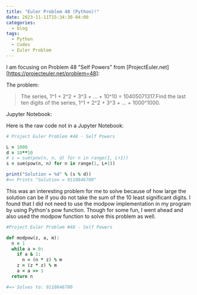 ```yaml
---
title: "Euler Problem 48 (Python)!"
date: 2023-11-11T15:34:30-04:00
categories:
  - blog
tags:
  - Python
  - Codes
  - Euler Problem
---
```


I am focusing on Problem 48 "Self Powers" from [ProjectEuler.net][https://projecteuler.net/problem=48]:

The problem:
> The series, 1^1 + 2^2 + 3^3 + … + 10^10 = 10405071317.Find the last ten digits of the series, 1^1 + 2^2 + 3^3 + … + 1000^1000.

Jupyter Notebook:

Here is the raw code not in a Jupyter Notebook:

```ruby
# Project Euler Problem #48 - Self Powers

L = 1000    
d = 10**10
# s = sum(pow(n, n, d) for n in range(1, L+1)) 
s = sum(pow(n, n) for n in range(1, L+1)) 

print("Solution = %d" % (s % d))
#=> Prints "Solution = 9110846700"
```

This was an interesting problem for me to solve because of how large the solution can be if you do not take the sum of the 10 least significant digits. I found that I did not need to use the modpow implementation in my program by using Python's pow function. Though for some fun, I went ahead and also used the modpow function to solve this problem as well. 

```ruby
#Project Euler Problem #48 - Self Powers

def modpow(z, a, m):
  n = 1
  while a > 0:
    if a & 1:
      n = (n * z) % m
    z = (z * z) % m
    a = a >> 1
  return n

#=> Solves to: 9110846700
```